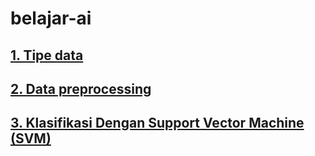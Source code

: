 # belajar-ai
## <a href="https://github.com/Densu341/belajar-ai/blob/main/DeniIrawan_20230019_AI01.ipynb">1. Tipe data</a>
## <a href="https://github.com/Densu341/belajar-ai/blob/main/DeniIrawan_20230019_AI02.ipynb">2. Data preprocessing</a>
## <a href="https://github.com/Densu341/belajar-ai/blob/main/DeniIrawan_20230019_AI03.ipynb">3. Klasifikasi Dengan Support Vector Machine (SVM)</a>
